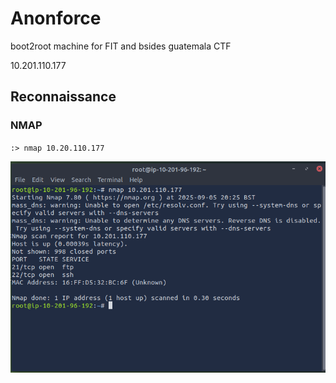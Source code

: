 # Anonforce
boot2root machine for FIT and bsides guatemala CTF

10.201.110.177

## Reconnaissance  

### NMAP  

`:> nmap 10.20.110.177`

 ![namp 1](assets/anonforce-nmap-01.png)  